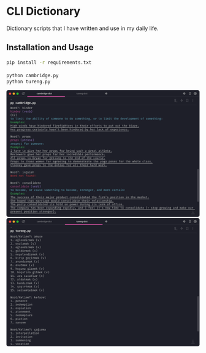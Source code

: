 # CLI Dictionary

Dictionary scripts that I have written and use in my daily life.

## Installation and Usage

```bash
pip install -r requirements.txt

python cambridge.py
python tureng.py
```

![cambridge-dict](Screenshots/cambridge.png)
![tureng-dict](Screenshots/tureng.png)
